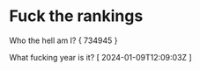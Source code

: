 # Fuck the rankings

Who the hell am I?
{ 734945 }

What fucking year is it?
[ 2024-01-09T12:09:03Z ]
